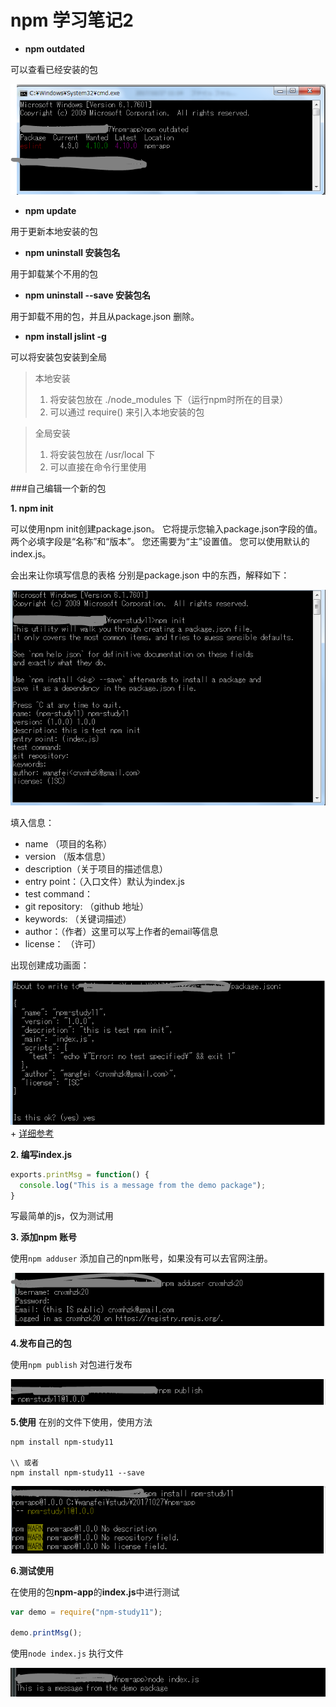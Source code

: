 # npm 学习笔记2

+ **npm outdated**

 可以查看已经安装的包

 ![查看outdated命令](./img/npm3.PNG)

+ **npm update** 

用于更新本地安装的包

+ **npm uninstall 安装包名**
 
 用于卸载某个不用的包

+ **npm uninstall --save 安装包名**

 用于卸载不用的包，并且从package.json 删除。

+ **npm install jslint -g**
 
 可以将安装包安装到全局

>本地安装
>
>1. 将安装包放在 ./node_modules 下（运行npm时所在的目录）
>2. 可以通过 require() 来引入本地安装的包

>全局安装
>
>1. 将安装包放在 /usr/local 下
>2. 可以直接在命令行里使用

###自己编辑一个新的包

**1. npm init**

可以使用npm init创建package.json。 它将提示您输入package.json字段的值。 两个必填字段是“名称”和“版本”。 您还需要为“主”设置值。 您可以使用默认的index.js。
 
会出来让你填写信息的表格
分别是package.json 中的东西，解释如下：

![npm init 填写package.json 中的内容](./img/npm4.PNG)

填入信息：
+ name （项目的名称）
+ version （版本信息）
+ description（关于项目的描述信息）
+ entry point：（入口文件）默认为index.js
+ test command：
+ git repository: （github 地址）
+ keywords: （关键词描述）
+ author：（作者）这里可以写上作者的email等信息
+ license： （许可）

出现创建成功画面：

![npm init 填写package.json 成功](./img/npm5.PNG)
+ 
[详细参考](https://github.com/ericdum/mujiang.info/issues/6)

**2. 编写index.js**

```js
exports.printMsg = function() {
  console.log("This is a message from the demo package");
}
```

写最简单的js，仅为测试用

**3. 添加npm 账号**

使用```npm adduser``` 添加自己的npm账号，如果没有可以去官网注册。

![添加信息](./img/npm6.PNG)

**4.发布自己的包**

使用```npm publish``` 对包进行发布

![发布npm包](./img/npm7.PNG)

**5.使用**
在别的文件下使用，使用方法

```
npm install npm-study11

\\ 或者
npm install npm-study11 --save
```

![使用新建npm包](./img/npm8.PNG)

**6.测试使用**

在使用的包**npm-app**的**index.js**中进行测试

```js
var demo = require("npm-study11");

demo.printMsg();
```

使用```node index.js``` 执行文件

![成功使用自己新建npm包](./img/npm9.PNG)


